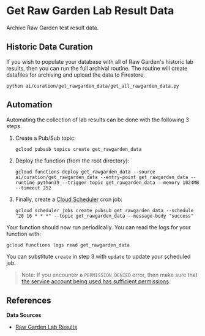 # Get Raw Garden Lab Result Data

Archive Raw Garden test result data.

## Historic Data Curation

If you wish to populate your database with all of Raw Garden's historic lab results, then you can run the full archival routine. The routine will create datafiles for archiving and upload the data to Firestore.

```shell
python ai/curation/get_rawgarden_data/get_all_rawgarden_data.py
```

## Automation

Automating the collection of lab results can be done with the following 3 steps.

1. Create a Pub/Sub topic:

    ```shell
    gcloud pubsub topics create get_rawgarden_data
    ```

2. Deploy the function (from the root directory):

    ```shell
    gcloud functions deploy get_rawgarden_data --source ai/curation/get_rawgarden_data --entry-point get_rawgarden_data --runtime python39 --trigger-topic get_rawgarden_data --memory 1024MB --timeout 252
    ```

3. Finally, create a [Cloud Scheduler](https://cloud.google.com/scheduler/docs/creating#gcloud) cron job:

    ```shell
    gcloud scheduler jobs create pubsub get_rawgarden_data --schedule "20 16 * * *" --topic get_rawgarden_data --message-body "success"
    ```

Your function should now run periodically. You can read the logs for your function with:

```shell
gcloud functions logs read get_rawgarden_data
```

You can substitute `create` in step 3 with `update` to update your scheduled job.

> Note: If you encounter a `PERMISSION_DENIED` error, then make sure that [the service account being used has sufficient permissions](https://stackoverflow.com/a/58646481/5021266).

## References

**Data Sources**

- [Raw Garden Lab Results](https://rawgarden.farm/lab-results/)
